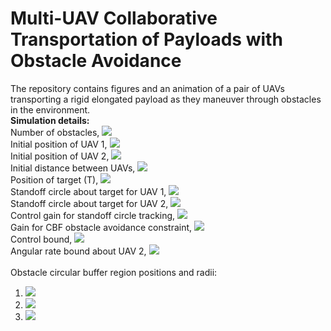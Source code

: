 # Multi-UAV Collaborative Transportation of Payloads with Obstacle Avoidance
The repository contains figures and an animation of a pair of UAVs transporting a rigid elongated payload as they maneuver through obstacles in the environment.<br>
**Simulation details:**<br>
Number of obstacles, <img src="https://render.githubusercontent.com/render/math?math=M = 3"><br>
Initial position of UAV 1, <img src="https://render.githubusercontent.com/render/math?math=\mathbf{p}_1 = [2,0]^T\ \text{m}"><br>
Initial position of UAV 2, <img src="https://render.githubusercontent.com/render/math?math=\mathbf{p}_2 = [4,0]^T\ \text{m}"><br>
Initial distance between UAVs, <img src="https://render.githubusercontent.com/render/math?math=d = 2\ \text{m}"><br>
Position of target (T), <img src="https://render.githubusercontent.com/render/math?math=\mathbf{p}_T = [6,7]^T\ \text{m}"><br>
Standoff circle about target for UAV 1, <img src="https://render.githubusercontent.com/render/math?math=R_1 = 1\ \text{m}"><br>
Standoff circle about target for UAV 2, <img src="https://render.githubusercontent.com/render/math?math=R_2 = 3\ \text{m}"><br>
Control gain for standoff circle tracking, <img src="https://render.githubusercontent.com/render/math?math=K_T = 0.8"><br>
Gain for CBF obstacle avoidance constraint, <img src="https://render.githubusercontent.com/render/math?math=\gamma = 5"><br>
Control bound, <img src="https://render.githubusercontent.com/render/math?math=u_{\text{max}} = 0.5\ \text{m/s}"><br>
Angular rate bound about UAV 2, <img src="https://render.githubusercontent.com/render/math?math=\omega_{\text{max}} = 0.2\ \text{rad/s}"><br>
<br>
Obstacle circular buffer region positions and radii:<br>
1) <img src="https://render.githubusercontent.com/render/math?math=\mathcal{O}_{1}: \mathbf{p}_{o_1} = [5,2]^T\ \text{m}, R_{o_1} = 0.9\ \text{m}"><br>
2) <img src="https://render.githubusercontent.com/render/math?math=\mathcal{O}_{2}: \mathbf{p}_{o_2} = [3,2]^T\ \text{m}, R_{o_2} = 0.5\ \text{m}"><br>
3) <img src="https://render.githubusercontent.com/render/math?math=\mathcal{O}_{3}: \mathbf{p}_{o_3} = [3.5,3.5]^T\ \text{m}, R_{o_3} = 0.7\ \text{m}"><br>

